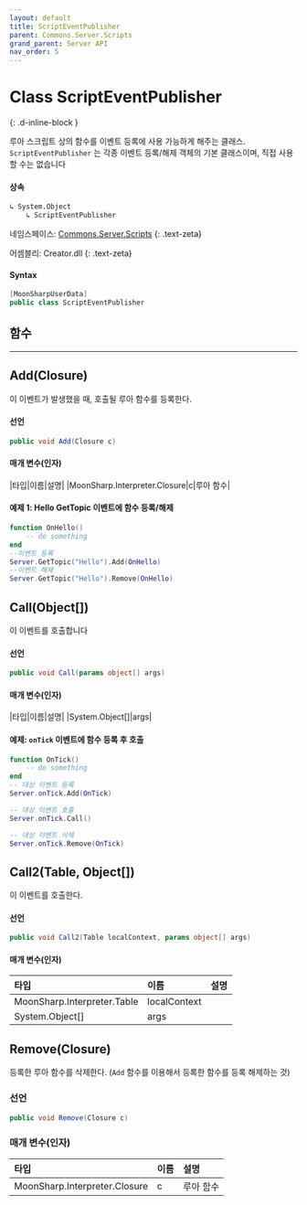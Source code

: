 ```yaml
---
layout: default
title: ScriptEventPublisher
parent: Commons.Server.Scripts
grand_parent: Server API
nav_order: 5
---
```


# Class ScriptEventPublisher 
{: .d-inline-block }

<!-- New
{: .label .label-green } -->

루아 스크립트 상의 함수를 이벤트 등록에 사용 가능하게 해주는 클래스. `ScriptEventPublisher` 는 각종 이벤트 등록/해제 객체의 기본 클래스이며, 직접 사용할 수는 없습니다

#### 상속

```markdown
↳ System.Object
    ↳ ScriptEventPublisher
```

네임스페이스: [Commons.Server.Scripts](../)
{: .text-zeta}

어셈블리: Creator.dll
{: .text-zeta}

#### Syntax
```cs
[MoonSharpUserData]
public class ScriptEventPublisher
```

## 함수
---

## Add(Closure)
이 이벤트가 발생했을 때, 호출될 루아 함수를 등록한다.

#### 선언
```cs
public void Add(Closure c)
```

#### 매개 변수(인자)

|타입|이름|설명|
|MoonSharp.Interpreter.Closure|c|루아 함수|

#### 예제 1: Hello GetTopic 이벤트에 함수 등록/해제

```lua
function OnHello()
    -- do something
end
--이벤트 등록
Server.GetTopic("Hello").Add(OnHello)
--이벤트 해제
Server.GetTopic("Hello").Remove(OnHello)
```

## Call(Object[])
이 이벤트를 호출합니다

#### 선언
```cs
public void Call(params object[] args)
```

#### 매개 변수(인자)

|타입|이름|설명|
|System.Object[]|args|

#### 예제: `onTick` 이벤트에 함수 등록 후 호출
```lua
function OnTick()
    -- do something
end
-- 대상 이벤트 등록
Server.onTick.Add(OnTick)

-- 대상 이벤트 호출
Server.onTick.Call()

-- 대상 이벤트 삭제
Server.onTick.Remove(OnTick)
```

## Call2(Table, Object[])
이 이벤트를 호출한다.

#### 선언
```cs
public void Call2(Table localContext, params object[] args)
```

#### 매개 변수(인자)

|타입|이름|설명|
|:-|:-|:-|
|MoonSharp.Interpreter.Table|localContext|
|System.Object[]|args|


## Remove(Closure)
등록한 루아 함수를 삭제한다.
(`Add` 함수를 이용해서 등록한 함수를 등록 해제하는 것)

### 선언
```cs
public void Remove(Closure c)
```

### 매개 변수(인자)

|타입|이름|설명|
|:-|:-|:-|
|MoonSharp.Interpreter.Closure|c|루아 함수|
